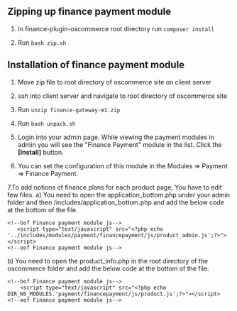 
Zipping up finance payment module 
---------------------------------

1. In finance-plugin-oscommerce root directory run `composer install`

2. Run `bash zip.sh`



Installation of finance payment module    
--------------------------------------

1. Move zip file to root directory of oscommerce site on client server

2. ssh into client server and navigate to root directory of oscommerce site

3. Run `unzip finance-gateway-m1.zip`

4. Run `bash unpack.sh`

5. Login into your admin page. While viewing the payment modules in admin you will see the "Finance Payment" module in the list. Click the **[Install]** button.

6. You can set the configuration of this module in the Modules => Payment => Finance Payment.

7.To add options of finance plans for each product page, You have to edit few files.
   a) You need to open the application_bottom.php under your admin folder and then /includes/application_bottom.php and add the below code at the bottom of the file.
   
 ```  
<!--bof Finance payment module js-->
    <script type="text/javascript" src="<?php echo '../includes/modules/payment/financepayment/js/product_admin.js';?>">       </script>
<!--eof Finance payment module js-->
```

   b) You need to open the product_info.php in the root directory of the oscommerce folder and add the below code at the bottom of the file.
   
```
<!--bof Finance payment module js-->
    <script type="text/javascript" src="<?php echo DIR_WS_MODULES.'payment/financepayment/js/product.js';?>"></script>
<!--eof Finance payment module js-->
```    
